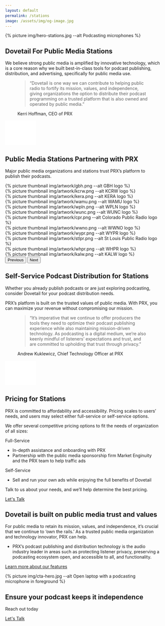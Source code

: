 ```yaml
---
layout: default
permalink: /stations
image: /assets/img/og-image.jpg
---
```

<section class="text-white lede hero px-5 pb-5 m-0">
  <div class="hero-image">
    <div>
    {% picture img/hero-stations.jpg --alt Podcasting microphones %}
    </div>
  </div>
  <div class="hero-content container col-xxl-8">
    <div class="row">
      <div class="col-md-8">
        <div class="hero-content-inner">
          <h1 class="mb-4 fw-bold">Dovetail For Public Media Stations</h1>
          <p class="lead fs-4">We believe strong public media is amplified by innovative technology, which is a core reason why we built best-in-class tools for podcast publishing, distribution, and advertising, specifically for public media use.</p>
        </div>
      </div>
    </div>
  </div>
</section>

<section class="bg-x-blue section-quote text-white p-5">
  <div class="container col-xxl-8">
    <div class="row">
      <figure class="col-md-8 mb-0 pb-0">
        <blockquote class="blockquote mt-2">
          <p class="fs-3">“Dovetail is one way we can contribute to helping public radio to fortify its mission, values, and independence, giving organizations the option to distribute their podcast programming on a trusted platform that is also owned and operated by public media.” </p>
        </blockquote>
        <figcaption class="blockquote-footer">
          Kerri Hoffman, CEO of PRX
        </figcaption>
      </figure>
      <div class="quote-mark icon-svg d-flex justify-content-center col-4">
        <img src="/assets/img/quote.svg" alt="quotation mark" aria-hidden="true" class="" width="100" height="79" />
      </div>
    </div>
  </div>
</section>

<section class="bg-gray-x p-5" id="icon-grid">
  <div class="container col-xxl-8">
    <h2 class="mb-3 display-6">Public Media Stations Partnering with PRX</h2>
    <p class="fs-4 mt-2 mb-4">Major public media organizations and stations trust PRX’s platform to publish their podcasts.</p>
    <div id="logoCarouselControls" class="carousel slide" data-bs-ride="carousel">
      <div class="carousel-inner">
        <div class="carousel-item active">
          <div class="row thumbnail-gallery pb-4">
            <div class="col d-flex align-items-center justify-content-center">
              {% picture thumbnail img/artwork/gbh.png --alt GBH logo %}
            </div>
            <div class="col d-flex align-items-center justify-content-center">
              {% picture thumbnail img/artwork/kcrw.png --alt KCRW logo %}
            </div>
            <div class="col d-flex align-items-center justify-content-center">
              {% picture thumbnail img/artwork/kera.png --alt KERA logo %}
            </div>
            <div class="col d-flex align-items-center justify-content-center">
              {% picture thumbnail img/artwork/wamu.png --alt WAMU logo %}
            </div>
          </div>
        </div>
        <div class="carousel-item">
          <div class="row g-3 thumbnail-gallery pb-4">
            <div class="col d-flex align-items-center justify-content-center">
              {% picture thumbnail img/artwork/wpln.png --alt WPLN logo %}
            </div>
            <div class="col d-flex align-items-center justify-content-center">
              {% picture thumbnail img/artwork/wunc.png --alt WUNC logo %}
            </div>
            <div class="col d-flex align-items-center justify-content-center">
              {% picture thumbnail img/artwork/cpr.png --alt Colorado Public Radio logo %}
            </div>
            <div class="col d-flex align-items-center justify-content-center">
              {% picture thumbnail img/artwork/wwno.png --alt WWNO logo %}
            </div>
          </div>
        </div>
        <div class="carousel-item">
          <div class="row g-3 thumbnail-gallery pb-4">
            <div class="col d-flex align-items-center justify-content-center">
             {% picture thumbnail img/artwork/wypr.png --alt WYPR logo %}
            </div>
            <div class="col d-flex align-items-center justify-content-center">
              {% picture thumbnail img/artwork/stlpr.png --alt St Louis Public Radio logo %}
            </div>
            <div class="col d-flex align-items-center justify-content-center">
               {% picture thumbnail img/artwork/whpr.png --alt WHPR logo %}
            </div>
            <div class="col d-flex align-items-center justify-content-center">
              {% picture thumbnail img/artwork/kalw.png --alt KALW logo %}
            </div>
          </div>
        </div>
      </div>
      <button class="carousel-control-prev" type="button" data-bs-target="#logoCarouselControls" data-bs-slide="prev">
        <span class="carousel-control-prev-icon" aria-hidden="true"></span>
        <span class="visually-hidden">Previous</span>
      </button>
      <button class="carousel-control-next" type="button" data-bs-target="#logoCarouselControls" data-bs-slide="next">
        <span class="carousel-control-next-icon" aria-hidden="true"></span>
        <span class="visually-hidden">Next</span>
      </button>
    </div>
  </div>
</section>

<section class="bg-white p-5">
  <div class="container col-xxl-8">
    <h2 class="display-6 mb-3">Self-Service Podcast Distribution for Stations</h2>
    <p class="fs-4 mt-2">Whether you already publish podcasts or are just exploring podcasting, consider Dovetail for your podcast distribution needs.</p>
    <p>PRX’s platform is built on the trusted values of public media. With PRX, you can maximize your revenue without compromising our mission.</p>
  </div>
</section>

<section class="bg-x-blue section-quote text-white p-5">
  <div class="container col-xxl-8">
    <div class="row">
      <figure class="col-md-8 mb-0 pb-0">
        <blockquote class="blockquote mt-2">
          <p class="fs-4">“It’s imperative that we continue to offer producers the tools they need to optimize their podcast publishing experience while also maintaining mission-driven technology. As podcasting is a digital medium, we’re also keenly mindful of listeners’ expectations and trust, and are committed to upholding that trust through privacy.”</p>
        </blockquote>
        <figcaption class="blockquote-footer">
          Andrew Kuklewicz, Chief Technology Officer at PRX
        </figcaption>
      </figure>
      <div class="quote-mark icon-svg d-flex justify-content-center col-4">
        <img src="/assets/img/quote.svg" alt="quotation mark" aria-hidden="true" class="" width="100" height="79" />
      </div>
    </div>
  </div>
</section>

<section class="bg-white p-5">
  <div class="container col-xxl-8">
    <h2 class="display-6 mb-3">Pricing for Stations</h2>
    <p class="fs-4 mt-2">PRX is committed to affordability and accessibility. Pricing scales to users’ needs, and users may select either full-service or self-service options. </p>
    <p>We offer several competitive pricing options to fit the needs of organization of all sizes:</p>
    <div class="row">
      <div class="col">
        <p class="fw-bold">Full-Service</p>
        <ul>
          <li>In-depth assistance and onboarding with PRX</li>
          <li>Partnership with the public media sponsorship firm Market Enginuity and the PRX team to help traffic ads</li>
        </ul>
      </div>
      <div class="col">
        <p class="fw-bold">Self-Service</p>
        <ul>
          <li>Sell and run your own ads while enjoying the full benefits of Dovetail </li>
        </ul>
      </div>
    </div>
    <p>Talk to us about your needs, and we’ll help determine the best pricing.</p>
    <p class="text-center mt-4 mb-0"><a href="{% link pages/contact.md %}" type="button" class="btn btn-primary px-4 gap-3">Let's Talk</a></p>
  </div>
</section>

<section class="bg-gray-x p-5">
  <div class="container col-xxl-8">
    <h2 class="display-6 mb-3">Dovetail is built on public media trust and values</h2>
    <p class="fs-4 mt-2">For public media to retain its mission, values, and independence, it’s crucial that we continue to ‘own the rails.’ As a trusted public media organization and technology innovator, PRX can help.</p>
    <ul>
      <li>PRX’s podcast publishing and distribution technology is the audio industry leader in areas such as protecting listener privacy, preserving a podcasting ecosystem open, and accessible to all, and functionality.</li>
    </ul>
    <p class="text-center mt-4 mb-0"><a href="{% link pages/features.md %}" type="button" class="btn btn-primary px-4 gap-3">Learn more about our features</a></p>
  </div>
</section>

<aside class="text-white hero p-5 m-0 cta">
  <div class="hero-image">
    <div>{% picture img/cta-hero.jpg --alt Open laptop with a podcasting microphone in foreground %}</div>
  </div>
  <div class="hero-content container col-xxl-8 text-center pt-4">
    <div class="hero-content-inner">
      <h2 class="display-6 fw-bold">Ensure your podcast keeps it independence</h2>
      <p class="fs-3 mt-2 mb-4">Reach out today</p>
      <p class="text-center"><a href="{% link pages/contact.md %}" type="button" class="btn btn-primary px-4 gap-3">Let's Talk</a></p>
    </div>
  </div>
</aside>
